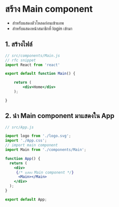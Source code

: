 

# สร้าง Main component

- สำหรับแสดงตัวโหลดก่อนเข้าแอพ 
- สำหรับแสดงหน้าสมาชิกที่ login เข้ามา 

## 1. สร้างไฟล์ 

```jsx
// src/components/Main.js
// rfc snippet
import React from 'react'

export default function Main() {

    return (
        <div>Home</div>
    );

}

```

## 2. นำ Main component มาแสดงใน App

```jsx
// src/App.js

import logo from './logo.svg';
import './App.css';
// import main component
import Main from './components/Main';

function App() {
  return (
    <div>
     {/* แสดง Main component */}
      <Main></Main>
    </div>
  );
}

export default App;

```